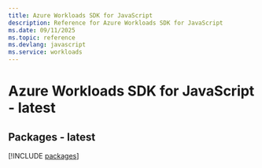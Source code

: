 ```yaml
---
title: Azure Workloads SDK for JavaScript
description: Reference for Azure Workloads SDK for JavaScript
ms.date: 09/11/2025
ms.topic: reference
ms.devlang: javascript
ms.service: workloads
---
```

# Azure Workloads SDK for JavaScript - latest
## Packages - latest
[!INCLUDE [packages](workloads-index.md)]